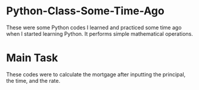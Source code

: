 # Python-Class-Some-Time-Ago
These were some Python codes I learned and practiced some time ago when I started learning Python.
It performs simple mathematical operations.

# Main Task
These codes were to calculate the mortgage after inputting the principal, the time, and the rate.

